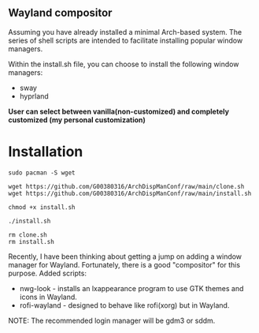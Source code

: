 
## Wayland compositor

Assuming you have already installed a minimal Arch-based system.
The series of shell scripts are intended to facilitate installing popular window managers.

Within the install.sh file, you can choose to install the following window managers:

* sway
* hyprland

**User can select between vanilla(non-customized) and completely customized (my personal customization)**

# Installation

```
sudo pacman -S wget

wget https://github.com/G00380316/ArchDispManConf/raw/main/clone.sh
wget https://github.com/G00380316/ArchDispManConf/raw/main/install.sh

chmod +x install.sh

./install.sh

rm clone.sh
rm install.sh

```

Recently, I have been thinking about getting a jump on adding a window manager for Wayland.  Fortunately, there is a good "compositor" for this purpose.
Added scripts:

* nwg-look - installs an lxappearance program to use GTK themes and icons in Wayland.
* rofi-wayland - designed to behave like rofi(xorg) but in Wayland.

NOTE:  The recommended login manager will be gdm3 or sddm.
